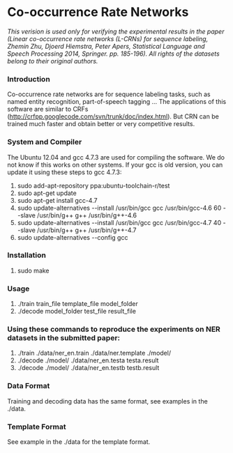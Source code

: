 # Co-occurrence Rate Networks

*This verision is used only for verifying the experimental results in the paper (Linear co-occurrence rate networks (L-CRNs) for sequence labeling, Zhemin Zhu, Djoerd Hiemstra, Peter Apers, Statistical Language and Speech Processing 2014, Springer. pp. 185-196). All rights of the datasets belong to their original authors.*

### Introduction
Co-occurrence rate networks are for sequence labeling tasks, such as named entity recognition, part-of-speech tagging … The applications of this software are similar to CRFs (http://crfpp.googlecode.com/svn/trunk/doc/index.html). But CRN can be trained much faster and obtain better or very competitive results.

### System and Compiler
The Ubuntu 12.04 and gcc 4.7.3 are used for compiling the software. We do not know  if this works on other systems. If your gcc is old version, you can update it using these steps to gcc 4.7.3:

1.	sudo add-apt-repository ppa:ubuntu-toolchain-r/test 
2.	sudo apt-get update 
3.	sudo apt-get install gcc-4.7
4.	sudo update-alternatives --install /usr/bin/gcc gcc /usr/bin/gcc-4.6 60 --slave /usr/bin/g++ g++ /usr/bin/g++-4.6 
5.	sudo update-alternatives --install /usr/bin/gcc gcc /usr/bin/gcc-4.7 40 --slave /usr/bin/g++ g++ /usr/bin/g++-4.7 
6.	sudo update-alternatives --config gcc

### Installation
1.	sudo make

### Usage
1.	./train train_file template_file model_folder
2.	./decode model_folder test_file result_file

### Using these commands to reproduce the experiments on NER datasets in the submitted paper:
1.	./train ./data/ner_en.train ./data/ner.template ./model/
2.	./decode ./model/ ./data/ner_en.testa testa.result
3.	./decode ./model/ ./data/ner_en.testb testb.result

### Data Format
Training and decoding data has the same format, see examples in the ./data. 

### Template Format
See example in the ./data for the template format.


